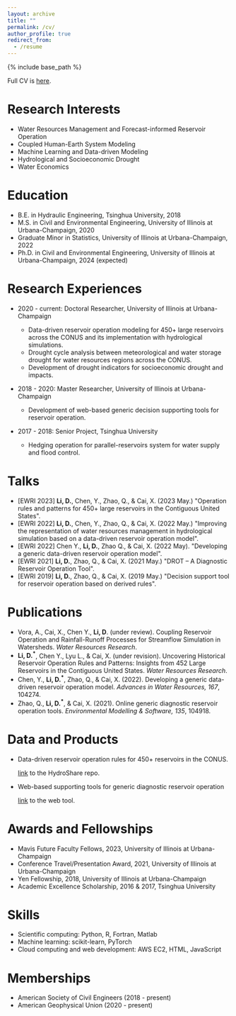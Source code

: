 ```yaml
---
layout: archive
title: ""
permalink: /cv/
author_profile: true
redirect_from:
  - /resume
---
```


{% include base_path %}

Full CV is [here](/files/CV.pdf).

Research Interests
=====
* Water Resources Management and Forecast-informed Reservoir Operation
* Coupled Human-Earth System Modeling
* Machine Learning and Data-driven Modeling
* Hydrological and Socioeconomic Drought
* Water Economics

Education
======
* B.E. in Hydraulic Engineering, Tsinghua University, 2018
* M.S. in Civil and Environmental Engineering, University of Illinois at Urbana-Champaign, 2020
* Graduate Minor in Statistics, University of Illinois at Urbana-Champaign, 2022
* Ph.D. in Civil and Environmental Engineering, University of Illinois at Urbana-Champaign, 2024 (expected)

Research Experiences
======
* 2020 - current: Doctoral Researcher, University of Illinois at Urbana-Champaign
  * Data-driven reservoir operation modeling for 450+ large reservoirs across the CONUS and its implementation with hydrological simulations.
  * Drought cycle analysis between meteorological and water storage drought for water resources regions across the CONUS.
  * Development of drought indicators for socioeconomic drought and impacts.

* 2018 - 2020: Master Researcher, University of Illinois at Urbana-Champaign
  * Development of web-based generic decision supporting tools for reservoir operation.

* 2017 - 2018: Senior Project, Tsinghua University
  * Hedging operation for parallel-reservoirs system for water supply and flood control.

Talks
======
* [EWRI 2023] **Li, D.**, Chen, Y., Zhao, Q., & Cai, X. (2023 May.) "Operation rules and patterns for 450+ large reservoirs in the Contiguous United States".
* [EWRI 2022] **Li, D.**, Chen, Y., Zhao, Q., & Cai, X. (2022 May.) "Improving the representation of water resources management in hydrological simulation based on a data-driven reservoir operation model".
* [EWRI 2022] Chen Y., **Li, D.**, Zhao Q., & Cai, X. (2022 May). "Developing a generic data-driven reservoir operation model".
* [EWRI 2021] **Li, D.**, Zhao, Q., & Cai, X. (2021 May.) "DROT – A Diagnostic Reservoir Operation Tool".
* [EWRI 2019] **Li, D.**, Zhao, Q., & Cai, X. (2019 May.) "Decision support tool for reservoir operation based on derived rules".

Publications
======
* Vora, A., Cai, X., Chen Y., **Li, D**. (under review). Coupling Reservoir Operation and Rainfall-Runoff Processes for Streamflow Simulation in Watersheds. _Water Resources Research_.
* **Li, D.<sup>*</sup>**, Chen Y., Lyu L., & Cai, X. (under revision). Uncovering Historical Reservoir Operation Rules and Patterns: Insights from 452 Large Reservoirs in the Contiguous United States. _Water Resources Research_.
* Chen, Y., **Li, D.<sup>*</sup>**, Zhao, Q., & Cai, X. (2022). Developing a generic data-driven reservoir operation model. _Advances in Water Resources, 167_, 104274.
* Zhao, Q., **Li, D.<sup>*</sup>**, & Cai, X. (2021). Online generic diagnostic reservoir operation tools. _Environmental Modelling & Software, 135_, 104918.

Data and Products
======
* Data-driven reservoir operation rules for 450+ reservoirs in the CONUS. 
  
  [link](https://www.hydroshare.org/resource/63add4d5826a4b21a6546c571bdece10/) to the HydroShare repo.
* Web-based supporting tools for generic diagnostic reservoir operation 
  
  [link](http://www.drotreservoir.net/) to the web tool.

Awards and Fellowships
======
* Mavis Future Faculty Fellows, 2023, University of Illinois at Urbana-Champaign
* Conference Travel/Presentation Award, 2021, University of Illinois at Urbana-Champaign
* Yen Fellowship, 2018, University of Illinois at Urbana-Champaign
* Academic Excellence Scholarship, 2016 & 2017, Tsinghua University 

Skills
======
* Scientific computing: Python, R, Fortran, Matlab
* Machine learning: scikit-learn, PyTorch
* Cloud computing and web development: AWS EC2, HTML, JavaScript

Memberships
======
* American Society of Civil Engineers (2018 - present)
* American Geophysical Union (2020 - present)


<!-- Publications
======
  <ul>{% for post in site.publications %}
    {% include archive-single-cv.html %}
  {% endfor %}</ul>
  
Talks
======
  <ul>{% for post in site.talks %}
    {% include archive-single-talk-cv.html %}
  {% endfor %}</ul>
  
Teaching
======
  <ul>{% for post in site.teaching %}
    {% include archive-single-cv.html %}
  {% endfor %}</ul> -->
  
<!-- Service and leadership
======
* Currently signed in to 43 different slack teams -->
